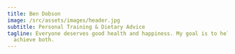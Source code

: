 ```yaml
---
title: Ben Dobson
image: /src/assets/images/header.jpg
subtitle: Personal Training & Dietary Advice
tagline: Everyone deserves good health and happiness. My goal is to help people
  achieve both.
---
```

